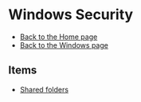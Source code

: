 # Windows Security

- [Back to the Home page](../../README.md)
- [Back to the Windows page](../README.md)

## Items
- [Shared folders](Shared%20folders.md)
